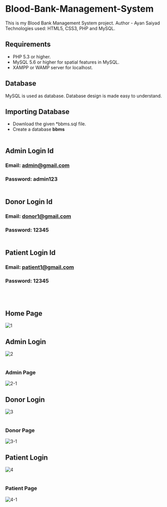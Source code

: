 # Blood-Bank-Management-System
This is my Blood Bank Management System project. Author - Ayan Saiyad  &nbsp;
Technologies used:  HTML5, CSS3, PHP and MySQL.  &nbsp;
## Requirements
  - PHP 5.3 or higher.
  - MySQL 5.6 or higher for spatial features in MySQL.
  - XAMPP or WAMP server for localhost. 
 &nbsp;
## Database
MySQL is used as database. Database design is made easy to understand.
## Importing Database
- Download the given \*bbms.sql file.
- Create a database **bbms**
    <br><br>
 ## Admin Login Id
 ### Email: admin@gmail.com
 ### Password: admin123 <br><br>
 ## Donor Login Id
 ### Email: donor1@gmail.com
 ### Password: 12345 <br><br>
 ## Patient Login Id
 ### Email: patient1@gmail.com
 ### Password: 12345
   <br><br>
 ## Home Page 
![1](https://github.com/ayansaiyad5/Blood-Bank-Management-System/assets/128246353/11b770c3-334d-4c78-ae5e-5ff2355f178b)
 &nbsp;
## Admin Login
![2](https://github.com/ayansaiyad5/Blood-Bank-Management-System/assets/128246353/2d393b45-2d02-4413-ba54-572b01969441)
<br><br>
 ### Admin Page
![2-1](https://github.com/ayansaiyad5/Blood-Bank-Management-System/assets/128246353/3a717ed8-5df3-4aa0-b2a1-5d53aa157f16)
 &nbsp;
 ## Donor Login
![3](https://github.com/ayansaiyad5/Blood-Bank-Management-System/assets/128246353/b321f468-48ef-45f3-b063-53ad620358b2)
<br><br>
### Donor Page
![3-1](https://github.com/ayansaiyad5/Blood-Bank-Management-System/assets/128246353/769a25f5-65bf-499c-8990-76ba3a208c96)
 &nbsp;
 ## Patient Login
![4](https://github.com/ayansaiyad5/Blood-Bank-Management-System/assets/128246353/25967195-48eb-42bf-903e-c5a94d9aea6e)
<br><br>
### Patient Page
![4-1](https://github.com/ayansaiyad5/Blood-Bank-Management-System/assets/128246353/6e81994e-b443-412d-9dc4-32d7f9652a0a)


